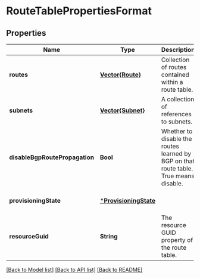 # RouteTablePropertiesFormat


## Properties
Name | Type | Description | Notes
------------ | ------------- | ------------- | -------------
**routes** | [**Vector{Route}**](Route.md) | Collection of routes contained within a route table. | [optional] [default to nothing]
**subnets** | [**Vector{Subnet}**](Subnet.md) | A collection of references to subnets. | [optional] [readonly] [default to nothing]
**disableBgpRoutePropagation** | **Bool** | Whether to disable the routes learned by BGP on that route table. True means disable. | [optional] [default to nothing]
**provisioningState** | [***ProvisioningState**](ProvisioningState.md) |  | [optional] [default to nothing]
**resourceGuid** | **String** | The resource GUID property of the route table. | [optional] [readonly] [default to nothing]


[[Back to Model list]](../README.md#models) [[Back to API list]](../README.md#api-endpoints) [[Back to README]](../README.md)


